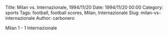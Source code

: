 Title: Milan vs. Internazionale, 1994/11/20
Date: 1994/11/20 00:00
Category: sports
Tags: football, football scores, Milan, Internazionale
Slug: milan-vs-internazionale
Author: carbonero


Milan 1 - 1 Internazionale
